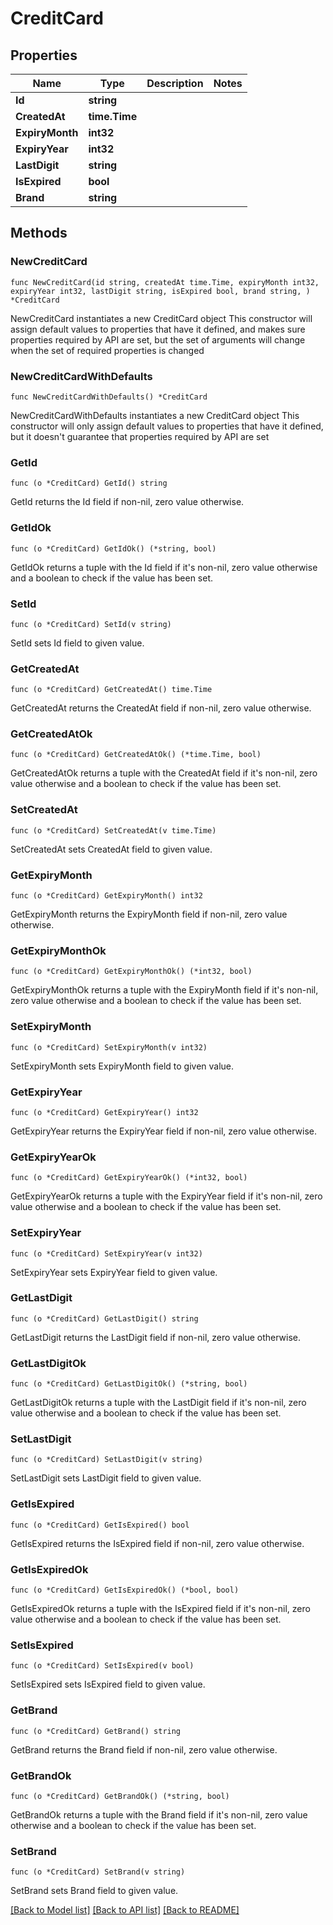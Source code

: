 # CreditCard

## Properties

Name | Type | Description | Notes
------------ | ------------- | ------------- | -------------
**Id** | **string** |  | 
**CreatedAt** | **time.Time** |  | 
**ExpiryMonth** | **int32** |  | 
**ExpiryYear** | **int32** |  | 
**LastDigit** | **string** |  | 
**IsExpired** | **bool** |  | 
**Brand** | **string** |  | 

## Methods

### NewCreditCard

`func NewCreditCard(id string, createdAt time.Time, expiryMonth int32, expiryYear int32, lastDigit string, isExpired bool, brand string, ) *CreditCard`

NewCreditCard instantiates a new CreditCard object
This constructor will assign default values to properties that have it defined,
and makes sure properties required by API are set, but the set of arguments
will change when the set of required properties is changed

### NewCreditCardWithDefaults

`func NewCreditCardWithDefaults() *CreditCard`

NewCreditCardWithDefaults instantiates a new CreditCard object
This constructor will only assign default values to properties that have it defined,
but it doesn't guarantee that properties required by API are set

### GetId

`func (o *CreditCard) GetId() string`

GetId returns the Id field if non-nil, zero value otherwise.

### GetIdOk

`func (o *CreditCard) GetIdOk() (*string, bool)`

GetIdOk returns a tuple with the Id field if it's non-nil, zero value otherwise
and a boolean to check if the value has been set.

### SetId

`func (o *CreditCard) SetId(v string)`

SetId sets Id field to given value.


### GetCreatedAt

`func (o *CreditCard) GetCreatedAt() time.Time`

GetCreatedAt returns the CreatedAt field if non-nil, zero value otherwise.

### GetCreatedAtOk

`func (o *CreditCard) GetCreatedAtOk() (*time.Time, bool)`

GetCreatedAtOk returns a tuple with the CreatedAt field if it's non-nil, zero value otherwise
and a boolean to check if the value has been set.

### SetCreatedAt

`func (o *CreditCard) SetCreatedAt(v time.Time)`

SetCreatedAt sets CreatedAt field to given value.


### GetExpiryMonth

`func (o *CreditCard) GetExpiryMonth() int32`

GetExpiryMonth returns the ExpiryMonth field if non-nil, zero value otherwise.

### GetExpiryMonthOk

`func (o *CreditCard) GetExpiryMonthOk() (*int32, bool)`

GetExpiryMonthOk returns a tuple with the ExpiryMonth field if it's non-nil, zero value otherwise
and a boolean to check if the value has been set.

### SetExpiryMonth

`func (o *CreditCard) SetExpiryMonth(v int32)`

SetExpiryMonth sets ExpiryMonth field to given value.


### GetExpiryYear

`func (o *CreditCard) GetExpiryYear() int32`

GetExpiryYear returns the ExpiryYear field if non-nil, zero value otherwise.

### GetExpiryYearOk

`func (o *CreditCard) GetExpiryYearOk() (*int32, bool)`

GetExpiryYearOk returns a tuple with the ExpiryYear field if it's non-nil, zero value otherwise
and a boolean to check if the value has been set.

### SetExpiryYear

`func (o *CreditCard) SetExpiryYear(v int32)`

SetExpiryYear sets ExpiryYear field to given value.


### GetLastDigit

`func (o *CreditCard) GetLastDigit() string`

GetLastDigit returns the LastDigit field if non-nil, zero value otherwise.

### GetLastDigitOk

`func (o *CreditCard) GetLastDigitOk() (*string, bool)`

GetLastDigitOk returns a tuple with the LastDigit field if it's non-nil, zero value otherwise
and a boolean to check if the value has been set.

### SetLastDigit

`func (o *CreditCard) SetLastDigit(v string)`

SetLastDigit sets LastDigit field to given value.


### GetIsExpired

`func (o *CreditCard) GetIsExpired() bool`

GetIsExpired returns the IsExpired field if non-nil, zero value otherwise.

### GetIsExpiredOk

`func (o *CreditCard) GetIsExpiredOk() (*bool, bool)`

GetIsExpiredOk returns a tuple with the IsExpired field if it's non-nil, zero value otherwise
and a boolean to check if the value has been set.

### SetIsExpired

`func (o *CreditCard) SetIsExpired(v bool)`

SetIsExpired sets IsExpired field to given value.


### GetBrand

`func (o *CreditCard) GetBrand() string`

GetBrand returns the Brand field if non-nil, zero value otherwise.

### GetBrandOk

`func (o *CreditCard) GetBrandOk() (*string, bool)`

GetBrandOk returns a tuple with the Brand field if it's non-nil, zero value otherwise
and a boolean to check if the value has been set.

### SetBrand

`func (o *CreditCard) SetBrand(v string)`

SetBrand sets Brand field to given value.



[[Back to Model list]](../README.md#documentation-for-models) [[Back to API list]](../README.md#documentation-for-api-endpoints) [[Back to README]](../README.md)



